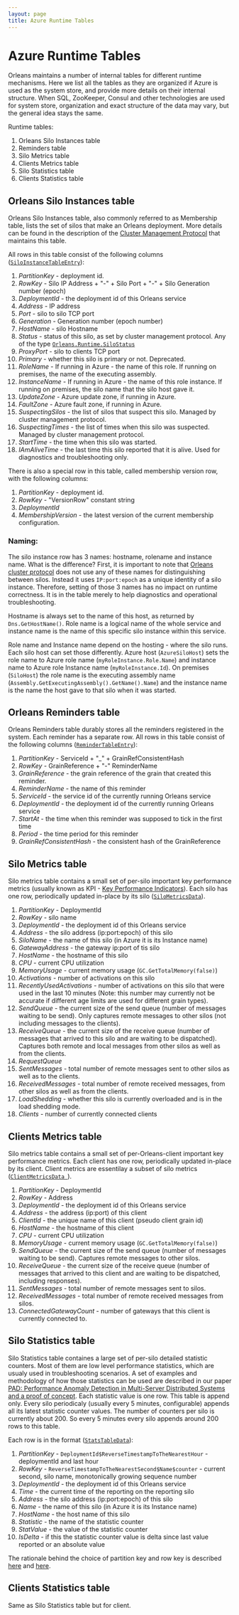 ```yaml
---
layout: page
title: Azure Runtime Tables
---
```


# Azure Runtime Tables

Orleans maintains a number of internal tables for different runtime mechanisms. Here we list all the tables as they are organized if Azure is used as the system store, and provide more details on their internal structure.
When SQL, ZooKeeper, Consul and other technologies are used for system store, organization and exact structure of the data may vary, but the general idea stays the same. 

Runtime tables:

1. Orleans Silo Instances table
2. Reminders table
3. Silo Metrics table
4. Clients Metrics table
5. Silo Statistics table
6. Clients Statistics table

## Orleans Silo Instances table

Orleans Silo Instances table, also commonly referred to as Membership table, lists the set of silos that make an Orleans deployment. More details can be found in the description of the [Cluster Management Protocol](Cluster-Management.md) that maintains this table.

All rows in this table consist of the following columns ([`SiloInstanceTableEntry`](https://github.com/dotnet/orleans/blob/master/src/Orleans/AzureUtils/OrleansSiloInstanceManager.cs#L40)):

1. *PartitionKey* - deployment id.
2. *RowKey* - Silo IP Address + "-" + Silo Port + "-" + Silo Generation number (epoch)
3. *DeploymentId* - the deployment id of this Orleans service
4. *Address* - IP address
5. *Port* - silo to silo TCP port
6. *Generation* - Generation number (epoch number)
7. *HostName* - silo Hostname
8. *Status* - status of this silo, as set by cluster management protocol. Any of the type [`Orleans.Runtime.SiloStatus`](https://github.com/dotnet/orleans/blob/master/src/Orleans/Runtime/SiloStatus.cs)
9. *ProxyPort* - silo to clients TCP port
10. *Primary* - whether this silo is primary or not. Deprecated.
11. *RoleName* - If running in Azure - the name of this role. If running on premises, the name of the executing assembly.
12. *InstanceName* - If running in Azure - the name of this role instance. If running on premises, the silo name that the silo host gave it.
13. *UpdateZone* - Azure update zone, if running in Azure.
14. *FaultZone* - Azure fault zone, if running in Azure.
15. *SuspectingSilos* - the list of silos that suspect this silo. Managed by cluster management protocol.
16. *SuspectingTimes* - the list of times when this silo was suspected. Managed by cluster management protocol.
17. *StartTime* - the time when this silo was started.
18. *IAmAliveTime* - the last time this silo reported that it is alive. Used for diagnostics and troubleshooting only.

There is also a special row in this table, called membership version row, with the following columns:

1. *PartitionKey* - deployment id.
2. *RowKey* - "VersionRow" constant string
3. *DeploymentId*
4. *MembershipVersion* - the latest version of the current membership configuration.

### Naming:
The silo instance row has 3 names: hostname, rolename and instance name. What is the difference?
First, it is important to note that [Orleans cluster protocol](http://dotnet.github.io/orleans/Runtime-Implementation-Details/Cluster-Management.html) does not use any of these names for distinguishing between silos. Instead it uses `IP:port:epoch` as a unique identity of a silo instance. Therefore, setting of those 3 names has no impact on runtime correctness. It is in the table merely to help diagnostics and operational troubleshooting.

Hostname is always set to the name of this host, as returned by `Dns.GetHostName()`.
Role name is a logical name of the whole service and instance name is the name of this specific silo instance within this service.

Role name and Instance name depend on the hosting - where the silo runs. Each silo host can set those differently.
Azure host (`AzureSiloHost`) sets the role name to Azure role name (`myRoleInstance.Role.Name`) and instance name to Azure role Instance name (`myRoleInstance.Id`).
On premises (`SiloHost`) the role name is the executing  assembly name (`Assembly.GetExecutingAssembly().GetName().Name`) and the instance name is the name the host gave to that silo when it was started.


## Orleans Reminders table

Orleans Reminders table durably stores all the reminders registered in the system. Each reminder has a separate row. All rows in this table consist of the following columns ([`ReminderTableEntry`](https://github.com/dotnet/orleans/blob/master/src/OrleansRuntime/ReminderService/RemindersTableManager.cs#L38)):

1. *PartitionKey* - ServiceId + "_" + GrainRefConsistentHash
2. *RowKey* -  GrainReference + "-" ReminderName
3. *GrainReference* - the grain reference of the grain that created this reminder.
4. *ReminderName* - the name of this reminder
5. *ServiceId* - the service id of the currently running Orleans service
6. *DeploymentId* - the deployment id of the currently running Orleans service
7. *StartAt* - the time when this reminder was supposed to tick in the first time
8. *Period* - the time period for this reminder
9. *GrainRefConsistentHash* - the consistent hash of the GrainReference


## Silo Metrics table

Silo metrics table contains a small set of per-silo important key performance metrics (usually known as KPI - [Key Performance Indicators](http://en.wikipedia.org/wiki/Performance_indicator)). Each silo has one row, periodically updated in-place by its silo ([`SiloMetricsData`](https://github.com/dotnet/orleans/blob/master/src/Orleans/AzureUtils/SiloMetricsTableDataManager.cs#L36)).

1. *PartitionKey* - DeploymentId
2. *RowKey* -  silo name
3. *DeploymentId* -  the deployment id of this Orleans service
4. *Address* - the silo address (ip:port:epoch) of this silo
5. *SiloName* - the name of this silo (in Azure it is its Instance name)
6. *GatewayAddress* - the gateway ip:port of tis silo
7. *HostName* - the hostname of this silo
8. *CPU* - current CPU utilization
9. *MemoryUsage* - current memory usage (`GC.GetTotalMemory(false)`)
10. *Activations* - number of activations on this silo
11. *RecentlyUsedActivations* - number of activations on this silo that were used in the last 10 minutes (Note: this number may currently not be accurate if  different age limits are used for different grain types).
12. *SendQueue* - the current size of the send queue (number of messages waiting to be send). Only captures remote messages to other silos (not including messages to the clients).
13. *ReceiveQueue* - the current size of the receive queue (number of messages that arrived to this silo and are waiting to be dispatched). Captures both remote and local messages from other silos as well as from the clients.
14. *RequestQueue*
15. *SentMessages* - total number of remote messages sent to other silos as well as to the clients.
16. *ReceivedMessages* - total number of remote received messages, from other silos as well as from the clients.
17. *LoadShedding* - whether this silo is currently overloaded and is in the load shedding mode.
18. *Clients* - number of currently connected clients


## Clients Metrics table

Silo metrics table contains a small set of per-Orleans-client important key performance metrics. Each client has one row,  periodically updated in-place by its client. Client metrics are essentilay a subset of silo metrics ([`ClientMetricsData `](https://github.com/dotnet/orleans/blob/master/src/Orleans/AzureUtils/ClientMetricsTableDataManager.cs#L38)).

1. *PartitionKey* - DeploymentId
2. *RowKey* - Address
3. *DeploymentId* -  the deployment id of this Orleans service
4. *Address* - the address (ip:port) of this client
5. *ClientId* - the unique name of this client (pseudo client grain id)
6. *HostName* - the hostname of this client
7. *CPU* - current CPU utilization
8. *MemoryUsage* - current memory usage (`GC.GetTotalMemory(false)`)
9. *SendQueue* - the current size of the send queue (number of messages waiting to be send). Captures remote messages to other silos.
10. *ReceiveQueue* - the current size of the receive queue (number of messages that arrived to this client and are waiting to be dispatched, including responses).
11. *SentMessages* - total number of remote messages sent to silos.
12. *ReceivedMessages* - total number of remote received messages from silos.
13. *ConnectedGatewayCount* - number of gateways that this client is currently connected to.


## Silo Statistics table

Silo Statistics table containes a large set of per-silo detailed statistic counters. Most of them are low level performance statistics, which are usualy used in troubleshooting scenarios. A set of examples and methodology of how those statistics can be used are described in our paper [PAD: Performance Anomaly Detection in Multi-Server Distributed Systems and a proof of concept](http://research.microsoft.com/apps/pubs/?id=217109).
Each statistic value is one row. This table is append only. Every silo periodicaly (usually every 5 minutes, configurable) appends all its latest statistic counter values. The number of counters per silo is currently about 200. So every 5 minutes every silo appends around 200 rows to this table.

Each row is in the format ([`StatsTableData`](https://github.com/dotnet/orleans/blob/master/src/Orleans/AzureUtils/StatsTableDataManager.cs#L38)):

1. *PartitionKey* - `DeploymentId$ReverseTimestampToTheNearestHour` - deploymentId and last hour
2. *RowKey* - `ReverseTimestampToTheNearestSecond$Name$counter` - current second, silo name, monotonically growing sequence number
3. *DeploymentId* -  the deployment id of this Orleans service
4. *Time* -  the current time of the reporting on the reporting silo
5. *Address* - the silo address (ip:port:epoch) of this silo
6. *Name* - the name of this silo (in Azure it is its Instance name)
7. *HostName* - the host name of this silo
8. *Statistic* - the name of the statistic counter
9. *StatValue* - the value of the statistic counter
10. *IsDelta* - if this the statistic counter value is delta since last value reported or an absolute value

The rationale behind the choice of partition key and row key is described [here](https://github.com/dotnet/orleans/blob/master/src/Orleans/AzureUtils/StatsTableDataManager.cs#L149) and [here](https://github.com/dotnet/orleans/issues/34).

## Clients Statistics table

Same as Silo Statistics table but for client.
